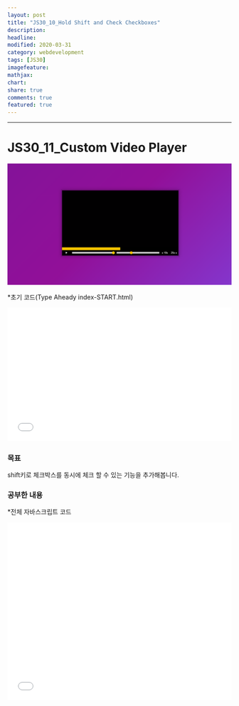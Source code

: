```yaml
---
layout: post
title: "JS30_10_Hold Shift and Check Checkboxes"
description:
headline:
modified: 2020-03-31
category: webdevelopment
tags: [JS30]
imagefeature:
mathjax:
chart:
share: true
comments: true
featured: true
---
```


---

# JS30_11_Custom Video Player

![image](https://github.com/lsh58/lsh58.github.io/blob/master/images/post/js30/j30-11_01.PNG?raw=true)

*초기 코드(Type Aheady index-START.html)
<div class="code">
<iframe width="100%" height="300" src="//jsfiddle.net/lsh58/56qzagrv/embedded/html,result/dark/" allowfullscreen="allowfullscreen" allowpaymentrequest frameborder="0"></iframe>
</div>

### 목표
shift키로 체크박스를 동시에 체크 할 수 있는 기능을 추가해봅니다.

### 공부한 내용  

*전체 자바스크립트 코드
<div class="code">
<iframe width="100%" height="400" src="//jsfiddle.net/lsh58/asej3v58/1/embedded/js/dark/" allowfullscreen="allowfullscreen" allowpaymentrequest frameborder="0"></iframe>
</div>


